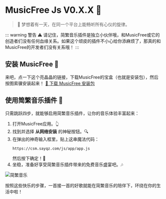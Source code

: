 # MusicFree Js V0.X.X 🌟
> 🎉 梦想着有一天，在同一个平台上能畅听所有心仪的旋律。

::: warning 警告 ⚠️
请记住，简繁音乐插件是独立小伙伴哦，和MusicFree或它的创造者们没有任何血缘关系。如果这个顽皮的插件不小心给你添麻烦了，那真的和MusicFree的开发者们没有关系哦！
:::

## 安装 MusicFree 📲
来吧，点一下这个亮晶晶的链接，下载MusicFree的宝盒（也就是安装包），然后按图索骥安装起来！
[🚀 下载 MusicFree 安装包](https://cdn.sayqz.com/csm/musicfree.apk)

## 使用简繁音乐插件 🔌
只需跳跃四步，就能够启用简繁音乐插件，让你的音乐体验丰富起来：
1. 打开MusicFree应用。👆
2. 找到并选择 **从网络安装** 的神秘按钮。🔍
3. 在弹出的神奇输入框里，贴上这串魔法代码：
   ```
   https://csm.sayqz.com/js/app/app.js
   ```
   然后按下确定！🌈
4. 坐稳，准备好享受简繁音乐插件带来的免费音乐盛宴吧。🎶

![简繁音乐](https://s11.ax1x.com/2024/01/16/pFF53ss.png "Let the music play!")

按照这些快乐的步骤，一首接一首的好歌就能在简繁音乐的陪伴下，环绕在你的生活中啦！
